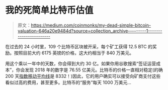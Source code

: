 # 我的死简单比特币估值

> 原文：<https://medium.com/coinmonks/my-dead-simple-bitcoin-valuation-646a20e9484d?source=collection_archive---------1----------------------->

在过去的 24 小时里，109 个比特币区块被开采，每个矿工获得 12.5 BTC 的奖励。按照目前大约 6175 英镑的价格，这大约相当于 840 万美元。

用这个乘以一年中的天数，你会得到大约 30 亿。如果你用谷歌搜索“签证运营成本”，你会发现 2018 年的数字是 76.55 亿美元。比特币的价格一直相对稳定(的确 200 天[指数移动平均线](https://www.investopedia.com/terms/e/ema.asp)是 8332！)因此，它的用户确实可以接受向矿商支付这些看似过高的费用，甚至更多。比特币的“服务”每天 1000 万美元…